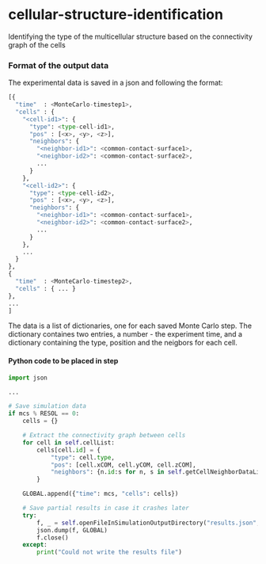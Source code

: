 # cellular-structure-identification
Identifying the type of the multicellular structure based on the connectivity graph of the cells

### Format of the output data

The experimental data is saved in a json and following the format:

```python
[{
  "time"  : <MonteCarlo-timestep1>,
  "cells" : {
    "<cell-id1>": {
      "type": <type-cell-id1>,
      "pos" : [<x>, <y>, <z>],
      "neighbors": {
        "<neighbor-id1>": <common-contact-surface1>,
        "<neighbor-id2>": <common-contact-surface2>,
        ...
      }
    },
    "<cell-id2>": {
      "type": <type-cell-id2>,
      "pos" : [<x>, <y>, <z>],
      "neighbors": {
        "<neighbor-id1>": <common-contact-surface1>,
        "<neighbor-id2>": <common-contact-surface2>,
        ...
      }
    },
    ...
  }
},
{
  "time"  : <MonteCarlo-timestep2>,
  "cells" : { ... }
},
...
]
```

The data is a list of dictionaries, one for each saved Monte Carlo step. The dictionary containes two entries, a number - the experiment time, and a dictionary containing the type, position and the neigbors for each cell.

#### Python code to be placed in step
```python
import json

...

# Save simulation data
if mcs % RESOL == 0:
    cells = {}

    # Extract the connectivity graph between cells
    for cell in self.cellList:
        cells[cell.id] = {
            "type": cell.type,
            "pos": [cell.xCOM, cell.yCOM, cell.zCOM],
            "neighbors": {n.id:s for n, s in self.getCellNeighborDataList(cell) if n}
        }

    GLOBAL.append({"time": mcs, "cells": cells})

    # Save partial results in case it crashes later
    try:
        f, _ = self.openFileInSimulationOutputDirectory("results.json", "w")
        json.dump(f, GLOBAL)
        f.close()
    except:
        print("Could not write the results file")
```
